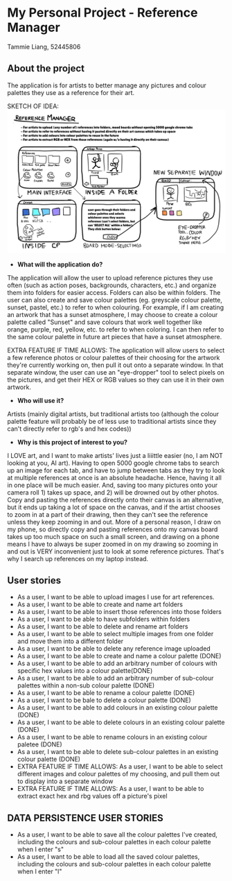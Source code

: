 # My Personal Project - Reference Manager

Tammie Liang, 52445806

## About the project
The application is for artists to better manage any pictures and colour palettes
they use as a reference for their art.

SKETCH OF IDEA: ![img.png](img.png)
- **What will the application do?**

The application will allow the user to upload reference pictures they use often (such as action poses, backgrounds, characters, etc.)
and organize them into folders for easier access. Folders can also be within folders.
The user can also create and save colour palettes (eg. greyscale colour palette, sunset, pastel, etc.)
to refer to when colouring. For example, if I am creating an artwork that has a sunset atmosphere,
I may choose to create a colour palette called "Sunset" and save colours that work well together
like orange, purple, red, yellow, etc. to refer to when coloring. I can then refer to the same
colour palette in future art pieces that have a sunset atmosphere.

EXTRA FEATURE IF TIME ALLOWS: The application will allow users to select a few reference photos
or colour palettes of their choosing for the artwork they're currently working on,
then pull it out onto a separate window. In that separate window, the user can use
an "eye-dropper" tool to select pixels on the pictures, and get their HEX
or RGB values so they can use it in their own artwork.
- **Who will use it?**

Artists (mainly digital artists, but traditional artists too (although the colour palette
feature will probably be of less use to traditional artists since they can't directly refer to
rgb's and hex codes))

- **Why is this project of interest to you?**

I LOVE art, and I want to make artists' lives just a liiittle easier (no, I am NOT looking at you, AI art).
Having to open 5000 google chrome tabs to search up
an image for each tab, and have to jump between tabs as they try to look at multiple
references at once is an absolute headache. Hence, having it all in one place will be
much easier. And, saving too many pictures onto your camera roll 1) takes up space,
and 2) will be drowned out by other photos.
Copy and pasting the references directly onto their canvas is an alternative,
but it ends up taking a lot of space on the canvas, and if the artist chooses to zoom in
at a part of their drawing, then they can't see the reference unless they keep zooming in
and out.
More of a personal reason, I draw on my phone, so directly copy and pasting references onto
my canvas board takes up too much space on such a small screen, and drawing on a phone means
I have to always be super zoomed in on my drawing so zooming in and out is VERY inconvenient
just to look at some reference pictures.
That's why I search up references on my laptop instead.

## User stories
- As a user, I want to be able to upload images I use for art references.
- As a user, I want to be able to create and name art folders 
- As a user, I want to be able to insert those references into those folders
- As a user, I want to be able to have subfolders within folders
- As a user, I want to be able to delete and rename art folders
- As a user, I want to be able to select multiple images from one folder and move them into a different folder
- As a user, I want to be able to delete any reference image uploaded
- As a user, I want to be able to create and name a colour palette (DONE)
- As a user, I want to be able to add an arbitrary number of colours with specific hex values into a colour palette(DONE)
- As a user, I want to be able to add an arbitrary number of sub-colour palettes within a non-sub colour palette (DONE)
- As a user, I want to be able to rename a colour palette (DONE)
- As a user, I want to be bale to delete a colour palette (DONE)
- As a user, I want to be able to add colours in an existing colour palette (DONE)
- As a user, I want to be able to delete colours in an existing colour palette (DONE)
- As a user, I want to be able to rename colours in an existing colour paletee (DONE)
- As a user, I want to be able to delete sub-colour palettes in an existing colour palette (DONE)
- EXTRA FEATURE IF TIME ALLOWS: As a user, I want to be able to select different images and colour palettes of my choosing,
and pull them out to display into a separate window
- EXTRA FEATURE IF TIME ALLOWS: As a user, I want to be able to extract exact hex and rbg values off a picture's pixel
## DATA PERSISTENCE USER STORIES
- As a user, I want to be able to save all the colour palettes I've created, including the colours and sub-colour palettes in each colour palette when I enter "s"
- As a user, I want to be able to load all the saved colour palettes, including the colours and sub-colour palettes in each colour palette when I enter "l"